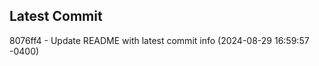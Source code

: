 
## Latest Commit
8076ff4 - Update README with latest commit info (2024-08-29 16:59:57 -0400) <Yunxi-Zhou>

